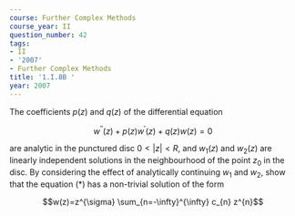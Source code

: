 ```yaml
---
course: Further Complex Methods
course_year: II
question_number: 42
tags:
- II
- '2007'
- Further Complex Methods
title: '1.I.8B '
year: 2007
---
```



The coefficients $p(z)$ and $q(z)$ of the differential equation

$$w^{\prime \prime}(z)+p(z) w^{\prime}(z)+q(z) w(z)=0$$

are analytic in the punctured disc $0<|z|<R$, and $w_{1}(z)$ and $w_{2}(z)$ are linearly independent solutions in the neighbourhood of the point $z_{0}$ in the disc. By considering the effect of analytically continuing $w_{1}$ and $w_{2}$, show that the equation $(*)$ has a non-trivial solution of the form

$$w(z)=z^{\sigma} \sum_{n=-\infty}^{\infty} c_{n} z^{n}$$